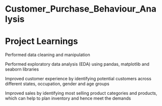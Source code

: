 # Customer_Purchase_Behaviour_Analysis

# Project Learnings
Performed data cleaning and manipulation

Performed exploratory data analysis (EDA) using
pandas, matplotlib and seaborn libraries

Improved customer experience by identifying
potential customers across different states,
occupation, gender and age groups

Improved sales by identifying most selling
product categories and products, which can help
to plan inventory and hence meet the demands
